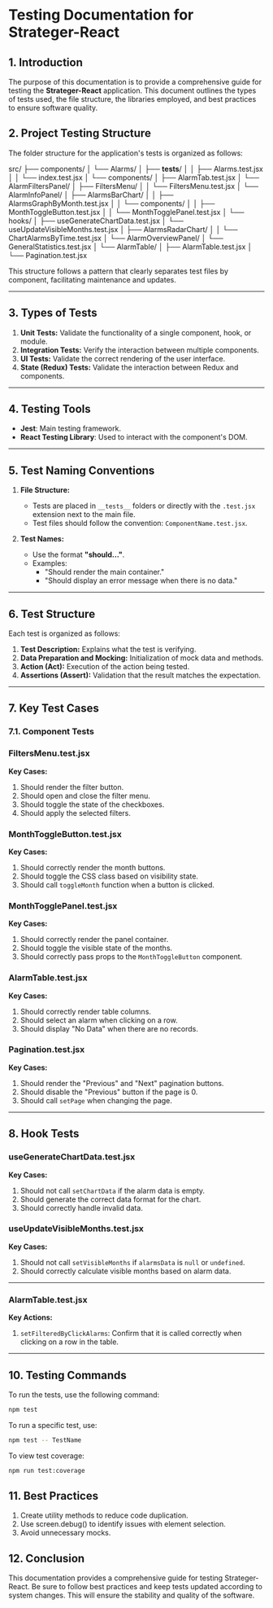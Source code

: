 # **Testing Documentation for Strateger-React**

## **1. Introduction**

The purpose of this documentation is to provide a comprehensive guide for testing the **Strateger-React** application. This document outlines the types of tests used, the file structure, the libraries employed, and best practices to ensure software quality.

## **2. Project Testing Structure**

The folder structure for the application's tests is organized as follows:

src/
├── components/
│   └── Alarms/
│       ├── __tests__/
│       │   ├── Alarms.test.jsx
│       │   └── index.test.jsx
│       └── components/
│           ├── AlarmTab.test.jsx
│           └── AlarmFiltersPanel/
│               ├── FiltersMenu/
│               │   └── FiltersMenu.test.jsx
│               └── AlarmInfoPanel/
│                   ├── AlarmsBarChart/
│                   │   ├── AlarmsGraphByMonth.test.jsx
│                   │   └── components/
│                   │       ├── MonthToggleButton.test.jsx
│                   │       └── MonthTogglePanel.test.jsx
│                   └── hooks/
│                       ├── useGenerateChartData.test.jsx
│                       └── useUpdateVisibleMonths.test.jsx
│                   ├── AlarmsRadarChart/
│                   │   └── ChartAlarmsByTime.test.jsx
│                   └── AlarmOverviewPanel/
│                       └── GeneralStatistics.test.jsx
│           └── AlarmTable/
│               ├── AlarmTable.test.jsx
│               └── Pagination.test.jsx

This structure follows a pattern that clearly separates test files by component, facilitating maintenance and updates.

---

## **3. Types of Tests**

1. **Unit Tests:** Validate the functionality of a single component, hook, or module.
2. **Integration Tests:** Verify the interaction between multiple components.
3. **UI Tests:** Validate the correct rendering of the user interface.
4. **State (Redux) Tests:** Validate the interaction between Redux and components.

---

## **4. Testing Tools**

- **Jest**: Main testing framework.
- **React Testing Library**: Used to interact with the component's DOM.

---

## **5. Test Naming Conventions**

1. **File Structure:**
   - Tests are placed in `__tests__` folders or directly with the `.test.jsx` extension next to the main file.
   - Test files should follow the convention: `ComponentName.test.jsx`.

2. **Test Names:**
   - Use the format **"should..."**.
   - Examples:
     - "Should render the main container."
     - "Should display an error message when there is no data."

---

## **6. Test Structure**

Each test is organized as follows:

1. **Test Description:** Explains what the test is verifying.
2. **Data Preparation and Mocking:** Initialization of mock data and methods.
3. **Action (Act):** Execution of the action being tested.
4. **Assertions (Assert):** Validation that the result matches the expectation.

---

## **7. Key Test Cases**

### **7.1. Component Tests**

### **FiltersMenu.test.jsx**

**Key Cases:**
1. Should render the filter button.
2. Should open and close the filter menu.
3. Should toggle the state of the checkboxes.
4. Should apply the selected filters.

### **MonthToggleButton.test.jsx**

**Key Cases:**
1. Should correctly render the month buttons.
2. Should toggle the CSS class based on visibility state.
3. Should call `toggleMonth` function when a button is clicked.

### **MonthTogglePanel.test.jsx**

**Key Cases:**
1. Should correctly render the panel container.
2. Should toggle the visible state of the months.
3. Should correctly pass props to the `MonthToggleButton` component.

### **AlarmTable.test.jsx**

**Key Cases:**
1. Should correctly render table columns.
2. Should select an alarm when clicking on a row.
3. Should display "No Data" when there are no records.

### **Pagination.test.jsx**

**Key Cases:**
1. Should render the "Previous" and "Next" pagination buttons.
2. Should disable the "Previous" button if the page is 0.
3. Should call `setPage` when changing the page.

---

## **8. Hook Tests**

### **useGenerateChartData.test.jsx**

**Key Cases:**
1. Should not call `setChartData` if the alarm data is empty.
2. Should generate the correct data format for the chart.
3. Should correctly handle invalid data.

### **useUpdateVisibleMonths.test.jsx**

**Key Cases:**
1. Should not call `setVisibleMonths` if `alarmsData` is `null` or `undefined`.
2. Should correctly calculate visible months based on alarm data.

---

### **AlarmTable.test.jsx**

**Key Actions:**
1. `setFilteredByClickAlarms`: Confirm that it is called correctly when clicking on a row in the table.

---

## **10. Testing Commands**

To run the tests, use the following command:
```bash
npm test
```
To run a specific test, use:
```bash
npm test -- TestName
```

To view test coverage:
```bash
npm run test:coverage
```

## **11. Best Practices**
1. Create utility methods to reduce code duplication.
2. Use screen.debug() to identify issues with element selection.
3. Avoid unnecessary mocks.

## **12. Conclusion**
This documentation provides a comprehensive guide for testing Strateger-React. Be sure to follow best practices and keep tests updated according to system changes. This will ensure the stability and quality of the software.